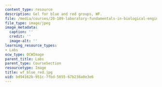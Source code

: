 ```yaml
---
content_type: resource
description: Gel for blue and red groups, WF.
file: /media/courses/20-109-laboratory-fundamentals-in-biological-engineering-fall-2007/bd94162b951c7fbd565567b238a0e3e6_wf_blue_red.jpg
file_type: image/jpeg
image_metadata:
  caption: ''
  credit: ''
  image-alt: ''
learning_resource_types:
- Labs
ocw_type: OCWImage
parent_title: Labs
parent_type: CourseSection
resourcetype: Image
title: wf_blue_red.jpg
uid: bd94162b-951c-7fbd-5655-67b238a0e3e6
---
```

